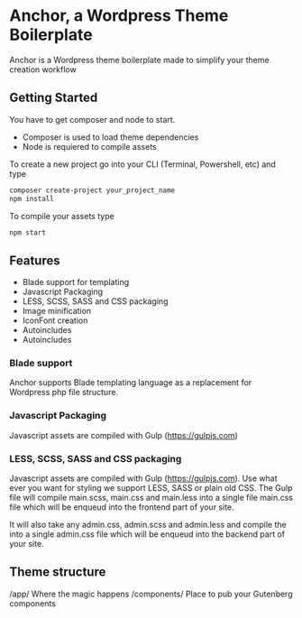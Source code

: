 # Anchor, a Wordpress Theme Boilerplate
Anchor is a Wordpress theme boilerplate made to simplify your theme creation workflow

## Getting Started

You have to get composer and node to start. 
- Composer is used to load theme dependencies
- Node is requiered to compile assets

To create a new project go into your CLI (Terminal, Powershell, etc) and type

```bash
composer create-project your_project_name
npm install
```
To compile your assets type 

```bash
npm start
```

## Features
- Blade support for templating
- Javascript Packaging
- LESS, SCSS, SASS and CSS packaging
- Image minification
- IconFont creation
- Autoincludes
- Autoincludes

### Blade support
Anchor supports Blade templating language as a replacement for Wordpress php file structure.

### Javascript Packaging
Javascript assets are compiled with Gulp (https://gulpjs.com)

### LESS, SCSS, SASS and CSS packaging
Javascript assets are compiled with Gulp (https://gulpjs.com). Use what ever you want for styling we support LESS, SASS or plain old CSS. The Gulp file will compile main.scss, main.css and main.less into a single file main.css file which will be enqueud into the  frontend part of your site.

It will also take any admin.css, admin.scss and admin.less and compile the into a single admin.css file which will be enqueud into the backend part of your site.


## Theme structure

/app/ Where the magic happens
/components/ Place to pub your Gutenberg components

